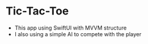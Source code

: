 # Tic-Tac-Toe
- This app using SwiftUI with MVVM structure
- I also using a simple AI to compete with the player
